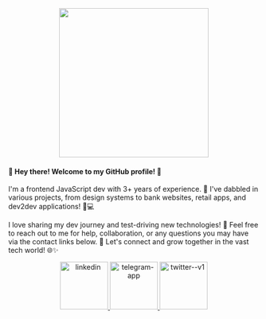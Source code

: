 <div id="header" align="center">
  <img src="https://media.giphy.com/media/ooFWU2tmYrrtC/giphy.gif" width="300"/>
</div>
<div id="bio">
  <h4>👋 Hey there! Welcome to my GitHub profile! 🚀</h4>
  <p>
    I'm a frontend JavaScript dev with 3+ years of experience. 🎨 I've dabbled in various projects, from design systems to bank websites, retail apps, and dev2dev applications! 💼💻
  </p>
  <p>
    I love sharing my dev journey and test-driving new technologies! 🌱 Feel free to reach out to me for help, collaboration, or any questions you may have via the contact links below. 🤝 Let's connect and grow together in the vast tech world! 🌐✨
  </p>
</div>
<div id="badges"  align="center">
   <a href="https://www.linkedin.com/in/david-sevikian-7b2037158/" target="_blank">
    <img width="96" height="96" src="https://img.icons8.com/fluency/96/linkedin.png" alt="linkedin"/>
  </a>
  <a href="https://t.me/armor000000" target="_blank">
    <img width="96" height="96" src="https://img.icons8.com/fluency/96/telegram-app.png" alt="telegram-app"/>
  </a>
  <a href="https://twitter.com/david7ikian" target="_blank">
    <img width="96" height="96" src="https://img.icons8.com/color/96/twitter--v1.png" alt="twitter--v1"/> 
  </a>
</div>
